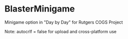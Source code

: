 # BlasterMinigame
Minigame option in "Day by Day" for Rutgers COGS Project

Note: autocrlf = false for upload and cross-platform use
